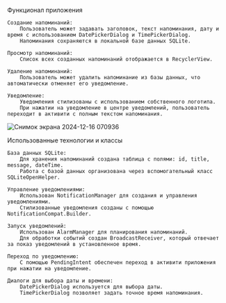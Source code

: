 Функционал приложения

    Создание напоминаний:
        Пользователь может задавать заголовок, текст напоминания, дату и время с использованием DatePickerDialog и TimePickerDialog.
        Напоминания сохраняются в локальной базе данных SQLite.

    Просмотр напоминаний:
        Список всех созданных напоминаний отображается в RecyclerView.

    Удаление напоминаний:
        Пользователь может удалить напоминание из базы данных, что автоматически отменяет его уведомление.

    Уведомление:
        Уведомления стилизованы с использованием собственного логотипа.
        При нажатии на уведомление в центре уведомлений, пользователь переходит в активити с полным текстом напоминания.
        
![Снимок экрана 2024-12-16 070936](https://github.com/user-attachments/assets/925583f7-2a1d-4881-a763-1e353e96b560)

Использованные технологии и классы

    База данных SQLite:
        Для хранения напоминаний создана таблица с полями: id, title, message, dateTime.
        Работа с базой данных организована через вспомогательный класс SQLiteOpenHelper.

    Управление уведомлениями:
        Использован NotificationManager для создания и управления уведомлениями.
        Стилизованные уведомления созданы с помощью NotificationCompat.Builder.

    Запуск уведомлений:
        Использован AlarmManager для планирования напоминаний.
        Для обработки событий создан BroadcastReceiver, который отвечает за показ уведомлений в установленное время.

    Переход по уведомлению:
        С помощью PendingIntent обеспечен переход в активити приложения при нажатии на уведомление.

    Диалоги для выбора даты и времени:
        DatePickerDialog используется для выбора даты.
        TimePickerDialog позволяет задать точное время напоминания.
